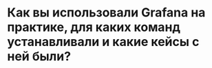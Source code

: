 # Как вы использовали Grafana на практике, для каких команд устанавливали и какие кейсы с ней были?
